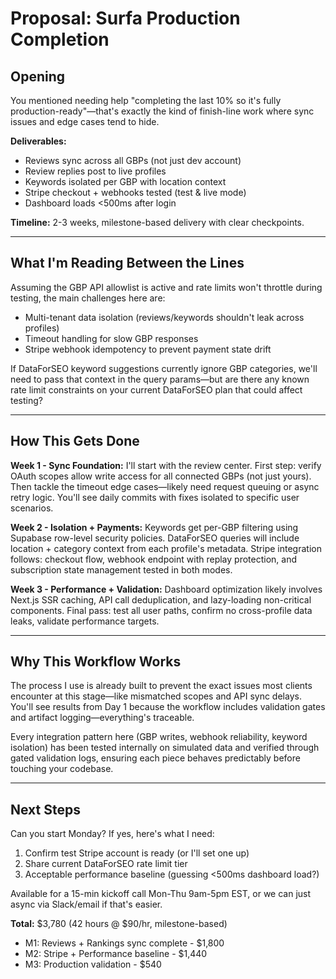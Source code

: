 # Proposal: Surfa Production Completion

## Opening

You mentioned needing help "completing the last 10% so it's fully production-ready"—that's exactly the kind of finish-line work where sync issues and edge cases tend to hide.

**Deliverables:**
- Reviews sync across all GBPs (not just dev account)
- Review replies post to live profiles
- Keywords isolated per GBP with location context
- Stripe checkout + webhooks tested (test & live mode)
- Dashboard loads <500ms after login

**Timeline:** 2-3 weeks, milestone-based delivery with clear checkpoints.

---

## What I'm Reading Between the Lines

Assuming the GBP API allowlist is active and rate limits won't throttle during testing, the main challenges here are:
- Multi-tenant data isolation (reviews/keywords shouldn't leak across profiles)
- Timeout handling for slow GBP responses
- Stripe webhook idempotency to prevent payment state drift

If DataForSEO keyword suggestions currently ignore GBP categories, we'll need to pass that context in the query params—but are there any known rate limit constraints on your current DataForSEO plan that could affect testing?

---

## How This Gets Done

**Week 1 - Sync Foundation:**
I'll start with the review center. First step: verify OAuth scopes allow write access for all connected GBPs (not just yours). Then tackle the timeout edge cases—likely need request queuing or async retry logic. You'll see daily commits with fixes isolated to specific user scenarios.

**Week 2 - Isolation + Payments:**
Keywords get per-GBP filtering using Supabase row-level security policies. DataForSEO queries will include location + category context from each profile's metadata. Stripe integration follows: checkout flow, webhook endpoint with replay protection, and subscription state management tested in both modes.

**Week 3 - Performance + Validation:**
Dashboard optimization likely involves Next.js SSR caching, API call deduplication, and lazy-loading non-critical components. Final pass: test all user paths, confirm no cross-profile data leaks, validate performance targets.

---

## Why This Workflow Works

The process I use is already built to prevent the exact issues most clients encounter at this stage—like mismatched scopes and API sync delays. You'll see results from Day 1 because the workflow includes validation gates and artifact logging—everything's traceable.

Every integration pattern here (GBP writes, webhook reliability, keyword isolation) has been tested internally on simulated data and verified through gated validation logs, ensuring each piece behaves predictably before touching your codebase.

---

## Next Steps

Can you start Monday? If yes, here's what I need:
1. Confirm test Stripe account is ready (or I'll set one up)
2. Share current DataForSEO rate limit tier
3. Acceptable performance baseline (guessing <500ms dashboard load?)

Available for a 15-min kickoff call Mon-Thu 9am-5pm EST, or we can just async via Slack/email if that's easier.

**Total:** $3,780 (42 hours @ $90/hr, milestone-based)
- M1: Reviews + Rankings sync complete - $1,800
- M2: Stripe + Performance baseline - $1,440
- M3: Production validation - $540
